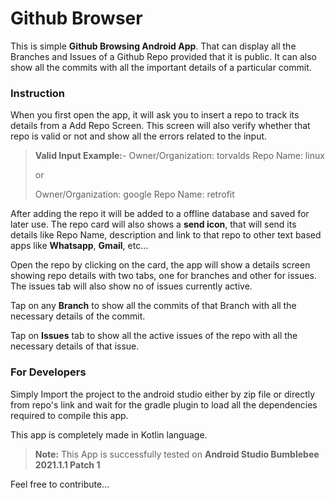 # Github Browser
This is simple **Github Browsing Android App**. That can display all the Branches and Issues of a Github Repo provided that it is public. It can also show all the commits with all the important details of a particular commit.

### Instruction
When you first open the app, it will ask you to insert a repo to track its details from a Add Repo Screen. This screen will also verify whether that repo is valid or not and show all the errors related to the input.

> **Valid Input Example:**- 
> Owner/Organization: torvalds
> Repo Name: linux
> 
> or 
>
> Owner/Organization: google
> Repo Name: retrofit


After adding the repo it will be added to a offline database and saved for later use. The repo card will also shows a **send icon**, that will send its details like Repo Name, description and link to that repo to other text based apps like **Whatsapp**, **Gmail**, etc...

Open the repo by clicking on the card, the app will show a details screen showing repo details with two tabs, one for branches and other for issues. The issues tab will also show no of issues currently active.

Tap on any **Branch** to show all the commits of that Branch with all the necessary details of the commit.

Tap on **Issues** tab to show all the active issues of the repo with all the necessary details of that issue.

### For Developers
Simply Import the project to the android studio either by zip file or directly from repo's link and wait for the gradle plugin to load all the dependencies required to compile this app.

This app is completely made in Kotlin language.

>**Note:** This App is successfully tested on **Android Studio Bumblebee 2021.1.1 Patch 1**

Feel free to contribute...
